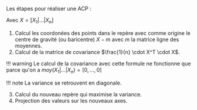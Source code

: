 Les étapes pour réaliser une ACP :

Avec $X = [ X_1 |...| X_n ]$

1. Calcul les coordonées des points dans le repère avec comme origine le centre de gravité (ou baricentre) $X - m$ avec $m$ la matrice ligne des moyennes.
2. Calcul de la matrice de covariance $\frac{1}{n} \cdot X^T \cdot X$.

!!! warning
    Le calcul de la covariance avec cette formule ne fonctionne que parce qu'on a $moy( X_1 |...| X_n ) = [0, ..., 0]$

!!! note
    La variance se retrouvent en diagonale.

3. Calcul du nouveau repère qui maximise la variance. 
4. Projection des valeurs sur les nouveaux axes.